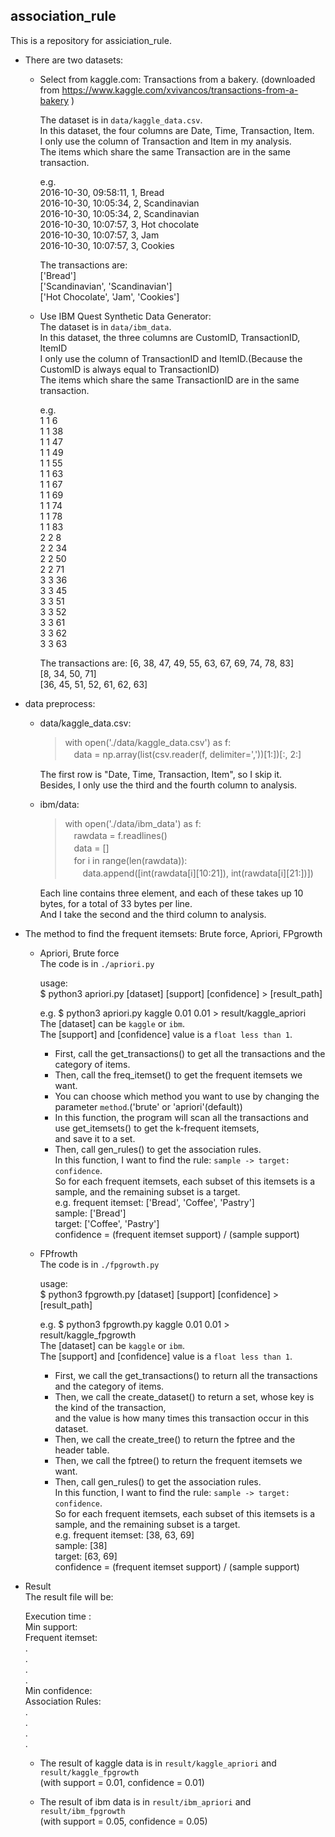 ## association_rule
This is a repository for assiciation_rule.

* There are two datasets:
  * Select from kaggle.com: 
    Transactions from a bakery. (downloaded from https://www.kaggle.com/xvivancos/transactions-from-a-bakery )
   
    The dataset is in `data/kaggle_data.csv`.  
    In this dataset, the four columns are Date, Time, Transaction, Item.  
    I only use the column of Transaction and Item in my analysis.  
    The items which share the same Transaction are in the same transaction.  
   
    e.g.  
    2016-10-30, 09:58:11, 1, Bread  
    2016-10-30, 10:05:34, 2, Scandinavian  
    2016-10-30, 10:05:34, 2, Scandinavian   
    2016-10-30, 10:07:57, 3, Hot chocolate    
    2016-10-30, 10:07:57, 3, Jam  
    2016-10-30, 10:07:57, 3, Cookies  

    The transactions are:  
    ['Bread']  
    ['Scandinavian', 'Scandinavian']  
    ['Hot Chocolate', 'Jam', 'Cookies']  

  * Use IBM Quest Synthetic Data Generator:  
    The dataset is in `data/ibm_data`.  
    In this dataset, the three columns are CustomID, TransactionID, ItemID  
    I only use the column of TransactionID and ItemID.(Because the CustomID is always equal to TransactionID)  
    The items which share the same TransactionID are in the same transaction.  

    e.g.  
         1          1          6  
         1          1         38  
         1          1         47  
         1          1         49  
         1          1         55  
         1          1         63  
         1          1         67  
         1          1         69  
         1          1         74  
         1          1         78  
         1          1         83  
         2          2          8  
         2          2         34  
         2          2         50  
         2          2         71  
         3          3         36  
         3          3         45  
         3          3         51  
         3          3         52  
         3          3         61  
         3          3         62  
         3          3         63  

      The transactions are: [6, 38, 47, 49, 55, 63, 67, 69, 74, 78, 83]  
			    [8, 34, 50, 71]  
  			    [36, 45, 51, 52, 61, 62, 63]  
   
* data preprocess:  
  * data/kaggle_data.csv:    
     
    > with open('./data/kaggle_data.csv') as f:  
    > 　data = np.array(list(csv.reader(f, delimiter=','))[1:])[:, 2:]  
    
    The first row is "Date, Time, Transaction, Item", so I skip it.  
    Besides, I only use the third and the fourth column to analysis.  

  * ibm/data:  
      
    > with open('./data/ibm_data') as f:  
    > 　rawdata = f.readlines()  
    > 　data = []  
    > 　for i in range(len(rawdata)):  
    > 　　data.append([int(rawdata[i][10:21]), int(rawdata[i][21:])])   

    Each line contains three element, and each of these takes up 10 bytes, for a total of 33 bytes per line.  
    And I take the second and the third column to analysis.  

* The method to find the frequent itemsets: Brute force, Apriori, FPgrowth  
  * Apriori, Brute force  
    The code is in `./apriori.py`  
      
    usage:  
    $ python3 apriori.py [dataset] [support] [confidence] > [result_path]  

    e.g. $ python3 apriori.py kaggle 0.01 0.01 > result/kaggle_apriori  
    The [dataset] can be `kaggle` or `ibm`.  
    The [support] and [confidence] value is a `float less than 1`.  

    * First, call the get_transactions() to get all the transactions and the category of items.  
    * Then, call the freq_itemset() to get the frequent itemsets we want.  
    * You can choose which method you want to use by changing the parameter `method`.('brute' or 'apriori'(default))  
    * In this function, the program will scan all the transactions and use get_itemsets() to get the k-frequent itemsets,  
      and save it to a set.  
    * Then, call gen_rules() to get the association rules.  
      In this function, I want to find the rule: `sample -> target: confidence`.  
      So for each frequent itemsets, each subset of this itemsets is a sample, and the remaining subset is a target.  
      e.g. frequent itemset: ['Bread', 'Coffee', 'Pastry']  
	   sample: ['Bread']  
	   target: ['Coffee', 'Pastry']  
	   confidence = (frequent itemset support) / (sample support)  

  * FPfrowth  
    The code is in `./fpgrowth.py`  
      
    usage:  
    $ python3 fpgrowth.py [dataset] [support] [confidence] > [result_path]  

    e.g. $ python3 fpgrowth.py kaggle 0.01 0.01 > result/kaggle_fpgrowth  
    The [dataset] can be `kaggle` or `ibm`.  
    The [support] and [confidence] value is a `float less than 1`.  

    * First, we call the get_transactions() to return all the transactions and the category of items.  
    * Then, we call the create_dataset() to return a set, whose key is the kind of the transaction,  
      and the value is how many times this transaction occur in this dataset.  
    * Then, we call the create_tree() to return the fptree and the header table.  
    * Then, we call the fptree() to return the frequent itemsets we want.  
    * Then, call gen_rules() to get the association rules.  
      In this function, I want to find the rule: `sample -> target: confidence`.  
      So for each frequent itemsets, each subset of this itemsets is a sample, and the remaining subset is a target.  
      e.g. frequent itemset: [38, 63, 69]  
	   sample: [38]  
	   target: [63, 69]  
	   confidence = (frequent itemset support) / (sample support)  

* Result  
  The result file will be:  
  
  Execution time :  
  Min support:  
  Frequent itemset:  
  .  
  .  
  .  
  .  
  Min confidence:  
  Association Rules:  
  .  
  .  
  .  
  .  
   
  * The result of kaggle data is in `result/kaggle_apriori` and `result/kaggle_fpgrowth`  
    (with support = 0.01, confidence = 0.01)  
   
  * The result of ibm data is in `result/ibm_apriori` and `result/ibm_fpgrowth`  
    (with support = 0.05, confidence = 0.05)  
